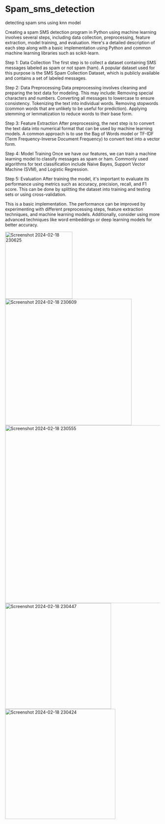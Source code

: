 # Spam_sms_detection
detecting spam sms using knn model

Creating a spam SMS detection program in Python using machine learning involves several steps, including data collection, preprocessing, feature extraction, model training, and evaluation. Here's a detailed description of each step along with a basic implementation using Python and common machine learning libraries such as scikit-learn.

Step 1: Data Collection The first step is to collect a dataset containing SMS messages labeled as spam or not spam (ham). A popular dataset used for this purpose is the SMS Spam Collection Dataset, which is publicly available and contains a set of labeled messages.

Step 2: Data Preprocessing Data preprocessing involves cleaning and preparing the text data for modeling. This may include:
Removing special characters and numbers. Converting all messages to lowercase to ensure consistency. Tokenizing the text into individual words. Removing stopwords (common words that are unlikely to be useful for prediction). Applying stemming or lemmatization to reduce words to their base form. 

Step 3: Feature Extraction After preprocessing, the next step is to convert the text data into numerical format that can be used by machine learning models. A common approach is to use the Bag of Words model or TF-IDF (Term Frequency-Inverse Document Frequency) to convert text into a vector form.

Step 4: Model Training Once we have our features, we can train a machine learning model to classify messages as spam or ham. Commonly used algorithms for text classification include Naive Bayes, Support Vector Machine (SVM), and Logistic Regression.

Step 5: Evaluation
After training the model, it's important to evaluate its performance using metrics such as accuracy, precision, recall, and F1 score. This can be done by splitting the dataset into training and testing sets or using cross-validation.

This is a basic implementation. The performance can be improved by experimenting with different preprocessing steps, feature extraction techniques, and machine learning models. Additionally, consider using more advanced techniques like word embeddings or deep learning models for better accuracy.


<img width="219" alt="Screenshot 2024-02-18 230625" src="https://github.com/yesh6289/spam_sms_detection/assets/150354961/5b2d8da7-2263-4517-af0f-b28d3d5f9301">
<img width="412" alt="Screenshot 2024-02-18 230609" src="https://github.com/yesh6289/spam_sms_detection/assets/150354961/1934e55a-0291-4432-b289-d67917a6d722">
<img width="580" alt="Screenshot 2024-02-18 230555" src="https://github.com/yesh6289/spam_sms_detection/assets/150354961/cfe5d450-dfaa-4aa6-84f3-933b56d4459c">
<img width="345" alt="Screenshot 2024-02-18 230447" src="https://github.com/yesh6289/spam_sms_detection/assets/150354961/6c9eb5d5-0e74-461e-8657-4a88a179439e">
<img width="359" alt="Screenshot 2024-02-18 230424" src="https://github.com/yesh6289/spam_sms_detection/assets/150354961/e7b14903-7c21-44f9-820c-41d575301c31">
